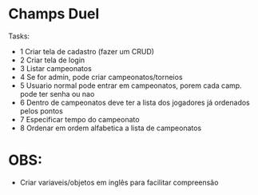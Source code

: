 # Champs Duel

Tasks:

- 1 Criar tela de cadastro (fazer um CRUD)
- 2 Criar tela de login
- 3 Listar campeonatos
- 4 Se for admin, pode criar campeonatos/torneios
- 5 Usuario normal pode entrar em campeonatos, porem cada camp. pode ter senha ou nao
- 6 Dentro de campeonatos deve ter a lista dos jogadores já ordenados pelos pontos
- 7 Especificar tempo do campeonato
- 8 Ordenar em ordem alfabetica a lista de campeonatos


# OBS:

- Criar variaveis/objetos em inglês para facilitar compreensão
